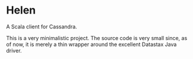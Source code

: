 # Helen

A Scala client for Cassandra.

This is a very minimalistic project. The source code is very small since, as of now, it is merely a thin wrapper around the excellent Datastax Java driver.
